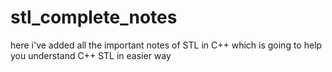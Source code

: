 # stl_complete_notes

here i've added all the important notes of STL in C++ which is going to help you understand C++ STL in easier way
